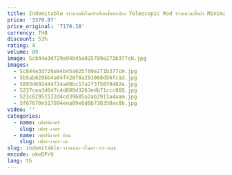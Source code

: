 ```yaml
---
title: Indomitable ราวตากผ้าในครัวเรือนชั้นระเบียง Telescopic Rod ราวแขวนเสื้อผ้า Minimalist Porte Manteaux เฟอร์นิเจอร์
price: '3370.07'
price_original: '7170.38'
currency: THB
discount: 53%
rating: 4
volume: 89
image: Sc844e3d729a94b45a025789e271b377cH.jpg
images:
  - Sc844e3d729a94b45a025789e271b377cH.jpg
  - Sb5ab829bb4a04f428f8a291068d56fc1d.jpg
  - S893d692444f24ad0bc17a2f3f5079482e.jpg
  - S237cea3d6d7c4d808d3263edb71ccc86Q.jpg
  - S23c62951532d4cd39685a2ab2911a4aam.jpg
  - Sf67670e517894eea89e6d6b738350ac8b.jpg
video: ''
categories:
  - name: เฟอร์นิเจอร์
    slug: เฟอร-เจอร
  - name: เฟอร์นิเจอร์ บ้าน
    slug: เฟอร-เจอร-าน
slug: indomitable-ราวตากผ-าในคร-วเร-อนช
encode: okeDPrU
lang: th
---
```

  